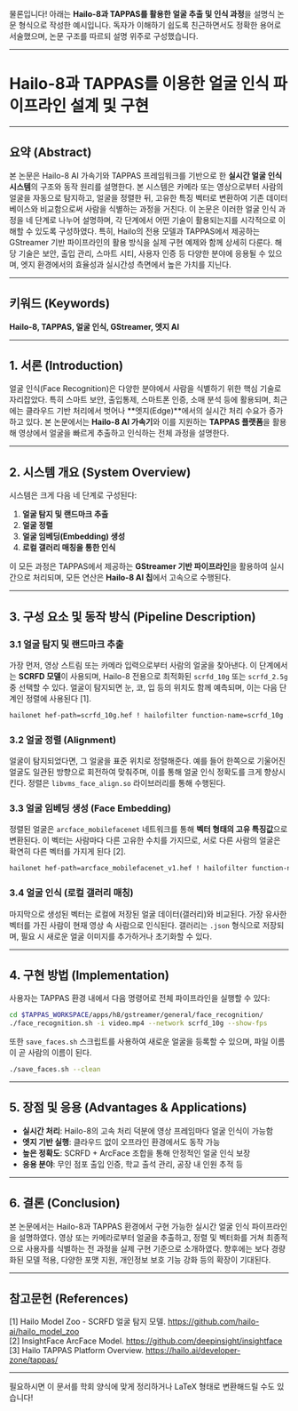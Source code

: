 물론입니다! 아래는 **Hailo-8과 TAPPAS를 활용한 얼굴 추출 및 인식 과정**을 설명식 논문 형식으로 작성한 예시입니다. 독자가 이해하기 쉽도록 친근하면서도 정확한 용어로 서술했으며, 논문 구조를 따르되 설명 위주로 구성했습니다.

---

# **Hailo-8과 TAPPAS를 이용한 얼굴 인식 파이프라인 설계 및 구현**

---

## **요약 (Abstract)**

본 논문은 Hailo-8 AI 가속기와 TAPPAS 프레임워크를 기반으로 한 **실시간 얼굴 인식 시스템**의 구조와 동작 원리를 설명한다. 본 시스템은 카메라 또는 영상으로부터 사람의 얼굴을 자동으로 탐지하고, 얼굴을 정렬한 뒤, 고유한 특징 벡터로 변환하여 기존 데이터베이스와 비교함으로써 사람을 식별하는 과정을 거친다. 이 논문은 이러한 얼굴 인식 과정을 네 단계로 나누어 설명하며, 각 단계에서 어떤 기술이 활용되는지를 시각적으로 이해할 수 있도록 구성하였다. 특히, Hailo의 전용 모델과 TAPPAS에서 제공하는 GStreamer 기반 파이프라인의 활용 방식을 실제 구현 예제와 함께 상세히 다룬다. 해당 기술은 보안, 출입 관리, 스마트 시티, 사용자 인증 등 다양한 분야에 응용될 수 있으며, 엣지 환경에서의 효율성과 실시간성 측면에서 높은 가치를 지닌다.

---

## **키워드 (Keywords)**  
**Hailo-8, TAPPAS, 얼굴 인식, GStreamer, 엣지 AI**

---

## **1. 서론 (Introduction)**

얼굴 인식(Face Recognition)은 다양한 분야에서 사람을 식별하기 위한 핵심 기술로 자리잡았다. 특히 스마트 보안, 출입통제, 스마트폰 인증, 소매 분석 등에 활용되며, 최근에는 클라우드 기반 처리에서 벗어나 **엣지(Edge)**에서의 실시간 처리 수요가 증가하고 있다. 본 논문에서는 **Hailo-8 AI 가속기**와 이를 지원하는 **TAPPAS 플랫폼**을 활용해 영상에서 얼굴을 빠르게 추출하고 인식하는 전체 과정을 설명한다.  

---

## **2. 시스템 개요 (System Overview)**

시스템은 크게 다음 네 단계로 구성된다:

1. **얼굴 탐지 및 랜드마크 추출**
2. **얼굴 정렬**
3. **얼굴 임베딩(Embedding) 생성**
4. **로컬 갤러리 매칭을 통한 인식**

이 모든 과정은 TAPPAS에서 제공하는 **GStreamer 기반 파이프라인**을 활용하여 실시간으로 처리되며, 모든 연산은 **Hailo-8 AI 칩**에서 고속으로 수행된다.

---

## **3. 구성 요소 및 동작 방식 (Pipeline Description)**

### 3.1 얼굴 탐지 및 랜드마크 추출

가장 먼저, 영상 스트림 또는 카메라 입력으로부터 사람의 얼굴을 찾아낸다. 이 단계에서는 **SCRFD 모델**이 사용되며, Hailo-8 전용으로 최적화된 `scrfd_10g` 또는 `scrfd_2.5g` 중 선택할 수 있다. 얼굴이 탐지되면 눈, 코, 입 등의 위치도 함께 예측되며, 이는 다음 단계인 정렬에 사용된다 [1].

```bash
hailonet hef-path=scrfd_10g.hef ! hailofilter function-name=scrfd_10g ...
```

### 3.2 얼굴 정렬 (Alignment)

얼굴이 탐지되었다면, 그 얼굴을 표준 위치로 정렬해준다. 예를 들어 한쪽으로 기울어진 얼굴도 일관된 방향으로 회전하여 맞춰주며, 이를 통해 얼굴 인식 정확도를 크게 향상시킨다. 정렬은 `libvms_face_align.so` 라이브러리를 통해 수행된다.

### 3.3 얼굴 임베딩 생성 (Face Embedding)

정렬된 얼굴은 `arcface_mobilefacenet` 네트워크를 통해 **벡터 형태의 고유 특징값**으로 변환된다. 이 벡터는 사람마다 다른 고유한 수치를 가지므로, 서로 다른 사람의 얼굴은 확연히 다른 벡터를 가지게 된다 [2].

```bash
hailonet hef-path=arcface_mobilefacenet_v1.hef ! hailofilter function-name=arcface_rgb ...
```

### 3.4 얼굴 인식 (로컬 갤러리 매칭)

마지막으로 생성된 벡터는 로컬에 저장된 얼굴 데이터(갤러리)와 비교된다. 가장 유사한 벡터를 가진 사람이 현재 영상 속 사람으로 인식된다. 갤러리는 `.json` 형식으로 저장되며, 필요 시 새로운 얼굴 이미지를 추가하거나 초기화할 수 있다.

---

## **4. 구현 방법 (Implementation)**

사용자는 TAPPAS 환경 내에서 다음 명령어로 전체 파이프라인을 실행할 수 있다:

```bash
cd $TAPPAS_WORKSPACE/apps/h8/gstreamer/general/face_recognition/
./face_recognition.sh -i video.mp4 --network scrfd_10g --show-fps
```

또한 `save_faces.sh` 스크립트를 사용하여 새로운 얼굴을 등록할 수 있으며, 파일 이름이 곧 사람의 이름이 된다.

```bash
./save_faces.sh --clean
```

---

## **5. 장점 및 응용 (Advantages & Applications)**

- **실시간 처리**: Hailo-8의 고속 처리 덕분에 영상 프레임마다 얼굴 인식이 가능함
- **엣지 기반 실행**: 클라우드 없이 오프라인 환경에서도 동작 가능
- **높은 정확도**: SCRFD + ArcFace 조합을 통해 안정적인 얼굴 인식 보장
- **응용 분야**: 무인 점포 출입 인증, 학교 출석 관리, 공장 내 인원 추적 등

---

## **6. 결론 (Conclusion)**

본 논문에서는 Hailo-8과 TAPPAS 환경에서 구현 가능한 실시간 얼굴 인식 파이프라인을 설명하였다. 영상 또는 카메라로부터 얼굴을 추출하고, 정렬 및 벡터화를 거쳐 최종적으로 사용자를 식별하는 전 과정을 실제 구현 기준으로 소개하였다. 향후에는 보다 경량화된 모델 적용, 다양한 포맷 지원, 개인정보 보호 기능 강화 등의 확장이 기대된다.

---

## **참고문헌 (References)**

[1] Hailo Model Zoo - SCRFD 얼굴 탐지 모델. https://github.com/hailo-ai/hailo_model_zoo  
[2] InsightFace ArcFace Model. https://github.com/deepinsight/insightface  
[3] Hailo TAPPAS Platform Overview. https://hailo.ai/developer-zone/tappas/

---

필요하시면 이 문서를 학회 양식에 맞게 정리하거나 LaTeX 형태로 변환해드릴 수도 있습니다!

